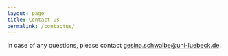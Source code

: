 ```yaml
---
layout: page
title: Contact Us
permalink: /contactus/
---
```


In case of any questions, please contact
[gesina.schwalbe@uni-luebeck.de](mailto:gesina.schwalbe@uni-luebeck.de).
